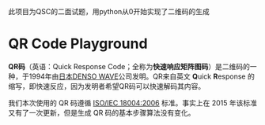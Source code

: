 此项目为QSC的二面试题，用python从0开始实现了二维码的生成

# QR Code Playground

**QR码**（英语：Quick Response Code；全称为**快速响应矩阵图码**）是二维码的一种，于1994年由[日本](https://zh.wikipedia.org/wiki/日本)[DENSO WAVE](https://zh.wikipedia.org/wiki/電裝)公司发明。QR来自英文 **Q**uick **R**esponse 的缩写，即快速反应，因为发明者希望QR码可以快速解码其内容。

我们本次使用的 QR 码遵循 [ISO/IEC 18004:2006](https://www.iso.org/standard/43655.html) 标准。事实上在 2015 年该标准又有了一次更新，但是生成 QR 码的基本步骤算法没有变化。

